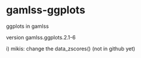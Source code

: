# gamlss-ggplots
ggplots in gamlss

version gamlss.ggplots.2.1-6 

i) mikis: change the data_zscores() (not in github yet) 


